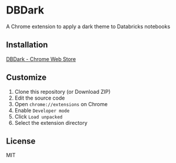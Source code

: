 # DBDark

A Chrome extension to apply a dark theme to Databricks notebooks

## Installation

[DBDark - Chrome Web Store](https://chrome.google.com/webstore/detail/dbdark/pbfahbhcddnfmhjfpnicijnbfabjobkl)

## Customize

1. Clone this repository (or Download ZIP)
1. Edit the source code
1. Open `chrome://extensions` on Chrome
1. Enable `Developer mode`
1. Click `Load unpacked`
1. Select the extension directory

## License

MIT
